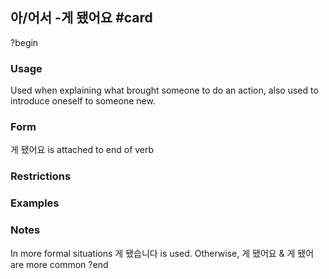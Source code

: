 ## 아/어서 -게 됐어요 #card
?begin
### Usage
Used when explaining what brought someone to do an action, also used to introduce oneself to someone new.
### Form
게 됐어요 is attached to end of verb
### Restrictions
### Examples
### Notes
In more formal situations 게 됐습니다 is used. Otherwise, 게 됐어요 & 게 됐어 are more common
?end
